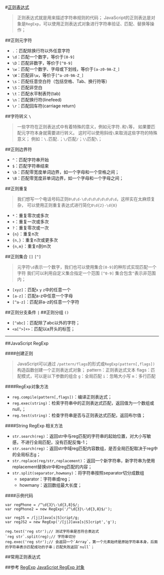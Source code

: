 #[正则表达式](https://developer.mozilla.org/zh-CN/docs/Web/JavaScript/Guide/Regular_Expressions)
> 正则表达式就是用来描述字符串规则的代码；
> JavaScript的正则表达是对象是`RegExp`，可以使用正则表达式对象进行字符串验证、匹配、替换等操作；


##正则元字符
+ `.`：匹配除换行符以外任意字符
+ `\d`：匹配一个数字，等价于`[0-9]`
+ `\D`：匹配非数字，等价于`[^0-9]`
+ `\w`：匹配一个数字、字母或下划线，等价于`[a-z0-9A-Z_]`
+ `\W`：匹配非`\w`，等价于`[^a-z0-9A-Z_]`
+ `\s`：匹配任意空白符（包括空格、Tab、换行符等）
+ `\S`：匹配非空白
+ `\t`：匹配水平制表符(tab)
+ `\n`：匹配换行符(linefeed)
+ `\r`：匹配回车符(carriage return)


##字符转义 `\`
> 一些字符在正则表达式中有着特殊的意义，例如元字符`.`和`\`等，
> 如果要匹配元字符本身就需要进行转义。
> 这时可以使用斜线`\`来取消这些字符的特殊意义；
> 例如：`\.`匹配`.`；`\/`匹配`/`；`\\`匹配`\`；


##正则边界符
+ `^`：匹配字符串开始
+ `$`：匹配字符串结束
+ `\b`：匹配零宽度单词边界，如一个字母和一个空格之间；
+ `\B`：匹配零宽度非单词边界，如一个字母和一个字母之间；

##正则重复
> 我们想写一个电话号码正则`0\d\d-\d\d\d\d\d\d\d\d`，这样实在太麻烦复杂，
> 可以使用正则重复表达式进行简化`0\d{2}-\d{8}`

+ `*`：重复零次或多次
+ `+`：重复一次或多次
+ `?`：重复零次或一次
+ `{n}`：重复n次
+ `{n,}`：重复n次或更多次
+ `{n,m}`：重复n到m次

##正则集合 `[]` `[^]`
> 元字符`\d`表示一个数字，我们也可以使用集合`[0-9]`的种形式实现匹配一个字符
> 我们可以利用自定义集合指定一个范围
> `[^0-9]` 集合包含`^`表示非范围内；

+ `[xyz]`：匹配`x` `y` `z`中的任意一个
+ `[a-z]`：匹配a-z中任意一个字母
+ `[^a-z]`：匹配非a-z的任意一个字符

##正则分支条件 `|`
##正则分组 `()`
+ `[^abc]`：匹配除了abc以外的字符；
+ `<a[^>]+>`：匹配以a开头的标签；


---

##JavaScript RegExp

####创建正则
> JavaScript可以通过 `/pattern/flags`的形式或`RegExp(pattern[,flags])`构造函数创建一个正则表达式对象；
> pattern：正则表达式文本
> flags：匹配模式，可以是以下参数的组合
> `g`：全局匹配
> `i`：忽略大小写
> `m`：多行匹配

####RegExp对象方法
+ `reg.compile(pattern[,flags])`：编译正则表达式；
+ `reg.exec(string)`：检索字符串中的正则表达式匹配，返回值为一个数组或null，；
+ `reg.test(string)`：检查字符串是否与正则表达式匹配，返回布尔值；

####String RegExp 相关方法
+ `str.search(reg)`：返回str中与reg匹配的字符串的起始位置，对大小写敏感，不进行全局匹配，没有匹配反悔-1；
+ `str.search(reg)`：返回str中域reg匹配内容数组，是否全局匹配取决于reg中的全局标志g；
+ `str.replace(reg/str,replacement)`：返回一个新字符串，新字符串为使用replacement替换str中和reg匹配的内容；
+ `str.split(separator,howmany)`：将字符串按照separator切分成数组
    * separator：字符串或reg；
    * howmany：返回数组最大长度；


####示例代码

    var regPhone = /^\d{3}\-\d{3,8}$/;
    var regPhone2 = new RegExp('/^\d{3}\-\d{3,8}$/');

    var regJS = /[j|J]ava[s|S]cript/g;
    var regJS2 = new RegExp('/[j|J]ava[s|S]cript','g');

    reg.test('reg str');// 测试字符串是否符合表达式
    `reg str`.split(reg);// 字符串切分
    reg.exec('reg str');// 会返回一个`Array`，第一个元素始终是原始字符串本身，后面的字符串表示匹配成功的子串；匹配失败返回`null`；

##常用正则表达式


##参考
[RegExp](https://developer.mozilla.org/zh-CN/docs/Web/JavaScript/Reference/Global_Objects/RegExp)
[JavaScript RegExp 对象](http://www.w3school.com.cn/jsref/jsref_obj_regexp.asp)